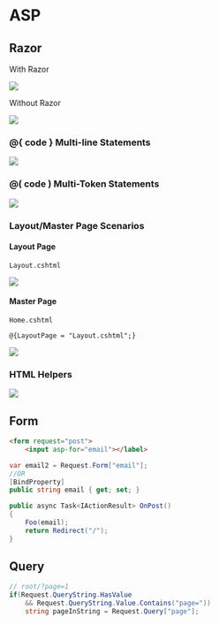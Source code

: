 # ASP

## Razor

With Razor

![](https://aspblogs.blob.core.windows.net/media/scottgu/Media/image_thumb_39360205.png)

Without Razor

![](https://aspblogs.blob.core.windows.net/media/scottgu/Media/image_thumb_7AB0B45E.png)

### @{ code } Multi-line Statements

![](https://aspblogs.blob.core.windows.net/media/scottgu/Media/image_thumb_4B321FC5.png)

### @( code ) Multi-Token Statements

![](https://aspblogs.blob.core.windows.net/media/scottgu/Media/image_thumb_75321DED.png)

### Layout/Master Page Scenarios

#### Layout Page

`Layout.cshtml`

![](https://aspblogs.blob.core.windows.net/media/scottgu/Media/image_thumb_6D0A0A24.png)

#### Master Page

`Home.cshtml`

`@{LayoutPage = "Layout.cshtml";}`

![](https://aspblogs.blob.core.windows.net/media/scottgu/Media/image_thumb_448B2810.png)

### HTML Helpers

![](https://aspblogs.blob.core.windows.net/media/scottgu/Media/image_thumb_150C9377.png)

## Form

```html
<form request="post">
    <input asp-for="email"></label>
```

```cs
var email2 = Request.Form["email"];
//OR
[BindProperty]
public string email { get; set; }  

public async Task<IActionResult> OnPost()
{
    Foo(email);
    return Redirect("/");
}
```

## Query

```cs
// root/?page=1
if(Request.QueryString.HasValue
    && Request.QueryString.Value.Contains("page="))
    string pageInString = Request.Query["page"];
```
